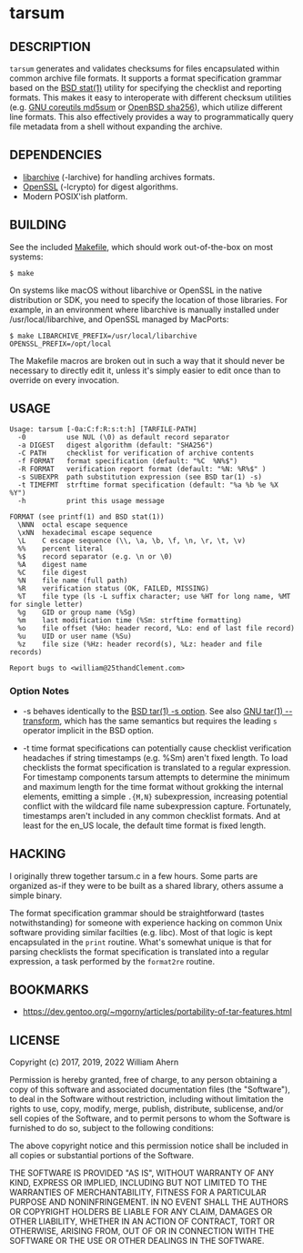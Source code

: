 # tarsum

## DESCRIPTION

`tarsum` generates and validates checksums for files encapsulated within
common archive file formats. It supports a format specification grammar
based on the [BSD stat(1)](https://man.openbsd.org/stat.1) utility for
specifying the checklist and reporting formats. This makes it easy to
interoperate with different checksum utilities (e.g. [GNU coreutils md5sum](https://www.gnu.org/software/coreutils/manual/html_node/md5sum-invocation.html)
or [OpenBSD sha256](https://man.openbsd.org/sha256.1)), which utilize
different line formats. This also effectively provides a way to
programmatically query file metadata from a shell without expanding the
archive.

## DEPENDENCIES

- [libarchive](https://www.libarchive.org/) (-larchive) for handling archives formats.
- [OpenSSL](https://www.openssl.org/) (-lcrypto) for digest algorithms.
- Modern POSIX'ish platform.

## BUILDING

See the included [Makefile](Makefile), which should work out-of-the-box
on most systems:

```
$ make
```

On systems like macOS without libarchive or OpenSSL in the native
distribution or SDK, you need to specify the location of those libraries.
For example, in an environment where libarchive is manually installed under
/usr/local/libarchive, and OpenSSL managed by MacPorts:

```
$ make LIBARCHIVE_PREFIX=/usr/local/libarchive OPENSSL_PREFIX=/opt/local
```

The Makefile macros are broken out in such a way that it should never be
necessary to directly edit it, unless it's simply easier to edit once than
to override on every invocation.

## USAGE

```
Usage: tarsum [-0a:C:f:R:s:t:h] [TARFILE-PATH]
  -0          use NUL (\0) as default record separator
  -a DIGEST   digest algorithm (default: "SHA256")
  -C PATH     checklist for verification of archive contents
  -f FORMAT   format specification (default: "%C  %N%$")
  -R FORMAT   verification report format (default: "%N: %R%$" )
  -s SUBEXPR  path substitution expression (see BSD tar(1) -s)
  -t TIMEFMT  strftime format specification (default: "%a %b %e %X %Y")
  -h          print this usage message

FORMAT (see printf(1) and BSD stat(1))
  \NNN  octal escape sequence
  \xNN  hexadecimal escape sequence
  \L    C escape sequence (\\, \a, \b, \f, \n, \r, \t, \v)
  %%    percent literal
  %$    record separator (e.g. \n or \0)
  %A    digest name
  %C    file digest
  %N    file name (full path)
  %R    verification status (OK, FAILED, MISSING)
  %T    file type (ls -L suffix character; use %HT for long name, %MT for single letter)
  %g    GID or group name (%Sg)
  %m    last modification time (%Sm: strftime formatting)
  %o    file offset (%Ho: header record, %Lo: end of last file record)
  %u    UID or user name (%Su)
  %z    file size (%Hz: header record(s), %Lz: header and file records)

Report bugs to <william@25thandClement.com>
```

### Option Notes

* -s behaves identically to the [BSD tar(1) -s option](https://man.openbsd.org/tar.1#s).
  See also [GNU tar(1) --transform](https://www.gnu.org/software/tar/manual/tar.html#transform),
  which has the same semantics but requires the leading `s` operator implicit
  in the BSD option.

* -t time format specifications can potentially cause checklist verification
  headaches if string timestamps (e.g. %Sm) aren't fixed length. To load
  checklists the format specification is translated to a regular expression.
  For timestamp components tarsum attempts to determine the minimum and
  maximum length for the time format without grokking the internal elements,
  emitting a simple `.{M,N}` subexpression, increasing potential conflict
  with the wildcard file name subexpression capture. Fortunately, timestamps
  aren't included in any common checklist formats. And at least for the
  en_US locale, the default time format is fixed length.

## HACKING

I originally threw together tarsum.c in a few hours. Some parts are
organized as-if they were to be built as a shared library, others assume a
simple binary.

The format specification grammar should be straightforward (tastes
notwithstanding) for someone with experience hacking on common Unix
software providing similar facilties (e.g. libc). Most of that logic is kept
encapsulated in the `print` routine. What's somewhat unique is that for
parsing checklists the format specification is translated into a regular
expression, a task performed by the `format2re` routine.

## BOOKMARKS

* https://dev.gentoo.org/~mgorny/articles/portability-of-tar-features.html

## LICENSE

Copyright (c) 2017, 2019, 2022  William Ahern

Permission is hereby granted, free of charge, to any person obtaining a copy
of this software and associated documentation files (the "Software"), to
deal in the Software without restriction, including without limitation the
rights to use, copy, modify, merge, publish, distribute, sublicense, and/or
sell copies of the Software, and to permit persons to whom the Software is
furnished to do so, subject to the following conditions:

The above copyright notice and this permission notice shall be included in
all copies or substantial portions of the Software.

THE SOFTWARE IS PROVIDED "AS IS", WITHOUT WARRANTY OF ANY KIND, EXPRESS OR
IMPLIED, INCLUDING BUT NOT LIMITED TO THE WARRANTIES OF MERCHANTABILITY,
FITNESS FOR A PARTICULAR PURPOSE AND NONINFRINGEMENT. IN NO EVENT SHALL THE
AUTHORS OR COPYRIGHT HOLDERS BE LIABLE FOR ANY CLAIM, DAMAGES OR OTHER
LIABILITY, WHETHER IN AN ACTION OF CONTRACT, TORT OR OTHERWISE, ARISING
FROM, OUT OF OR IN CONNECTION WITH THE SOFTWARE OR THE USE OR OTHER DEALINGS
IN THE SOFTWARE.
